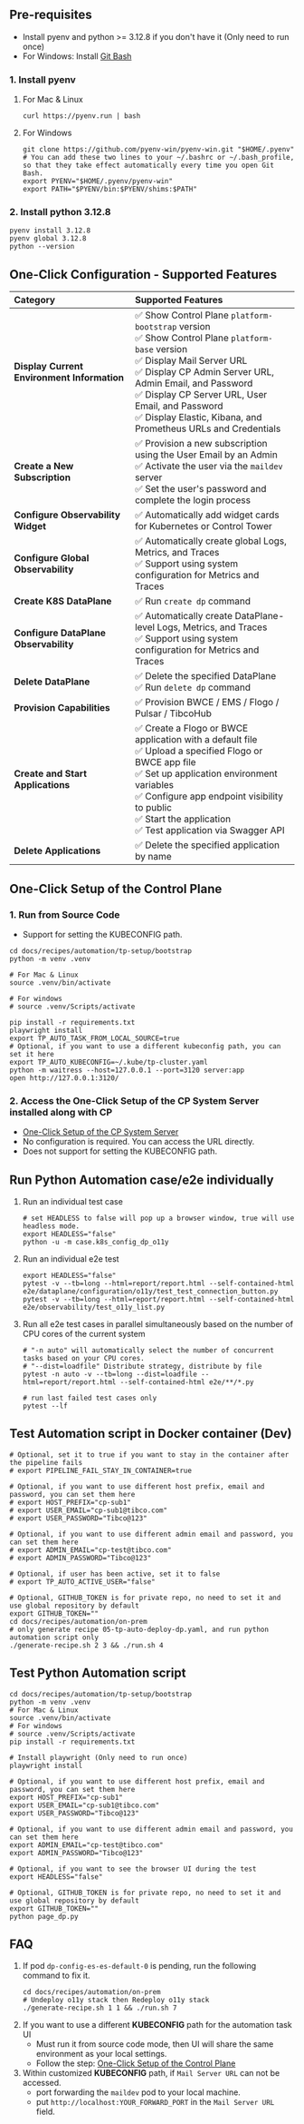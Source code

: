 ## Pre-requisites
* Install pyenv and python >= 3.12.8 if you don't have it (Only need to run once)
* For Windows: Install [Git Bash](https://git-scm.com/downloads)

### 1. Install pyenv
1. For Mac & Linux
   ```shell
   curl https://pyenv.run | bash
   ```
2. For Windows
   ```shell
   git clone https://github.com/pyenv-win/pyenv-win.git "$HOME/.pyenv"
   # You can add these two lines to your ~/.bashrc or ~/.bash_profile, so that they take effect automatically every time you open Git Bash.
   export PYENV="$HOME/.pyenv/pyenv-win"
   export PATH="$PYENV/bin:$PYENV/shims:$PATH"
   ```
### 2. Install python 3.12.8
```shell
pyenv install 3.12.8
pyenv global 3.12.8
python --version
```

## One-Click Configuration - Supported Features


| Category                                    | Supported Features                                                                                                                                                                                                                                                                                                |
|:--------------------------------------------|:------------------------------------------------------------------------------------------------------------------------------------------------------------------------------------------------------------------------------------------------------------------------------------------------------------------|
| **Display Current Environment Information** | ✅ Show Control Plane `platform-bootstrap` version<br>✅ Show Control Plane `platform-base` version<br>✅ Display Mail Server URL<br>✅ Display CP Admin Server URL, Admin Email, and Password<br>✅ Display CP Server URL, User Email, and Password<br>✅ Display Elastic, Kibana, and Prometheus URLs and Credentials |
| **Create a New Subscription**               | ✅ Provision a new subscription using the User Email by an Admin<br>✅ Activate the user via the `maildev` server<br>✅ Set the user's password and complete the login process                                                                                                                                       |
| **Configure Observability Widget**          | ✅ Automatically add widget cards for Kubernetes or Control Tower                                                                                                                                                                                                                                                  |
| **Configure Global Observability**          | ✅ Automatically create global Logs, Metrics, and Traces<br>✅ Support using system configuration for Metrics and Traces                                                                                                                                                                                            |
| **Create K8S DataPlane**                    | ✅ Run `create dp` command                                                                                                                                                                                                                                                                                         |
| **Configure DataPlane Observability**       | ✅ Automatically create DataPlane-level Logs, Metrics, and Traces<br>✅ Support using system configuration for Metrics and Traces                                                                                                                                                                                   |
| **Delete DataPlane**                        | ✅ Delete the specified DataPlane<br>✅ Run `delete dp` command                                                                                                                                                                                                                                                     |
| **Provision Capabilities**                  | ✅ Provision BWCE / EMS / Flogo / Pulsar / TibcoHub                                                                                                                                                                                                                                                                |
| **Create and Start Applications**           | ✅ Create a Flogo or BWCE application with a default file<br>✅ Upload a specified Flogo or BWCE app file<br>✅ Set up application environment variables<br>✅ Configure app endpoint visibility to public<br>✅ Start the application<br>✅ Test application via Swagger API                                           |
| **Delete Applications**                     | ✅ Delete the specified application by name                                                                                                                                                                                                                                                                        |

## One-Click Setup of the Control Plane
### 1. Run from Source Code

* Support for setting the KUBECONFIG path.

```shell
cd docs/recipes/automation/tp-setup/bootstrap
python -m venv .venv

# For Mac & Linux
source .venv/bin/activate

# For windows
# source .venv/Scripts/activate

pip install -r requirements.txt
playwright install
export TP_AUTO_TASK_FROM_LOCAL_SOURCE=true
# Optional, if you want to use a different kubeconfig path, you can set it here
export TP_AUTO_KUBECONFIG=~/.kube/tp-cluster.yaml
python -m waitress --host=127.0.0.1 --port=3120 server:app
open http://127.0.0.1:3120/
```
### 2. Access the One-Click Setup of the CP System Server installed along with CP

* [One-Click Setup of the CP System Server](https://automation.localhost.dataplanes.pro/)
* No configuration is required. You can access the URL directly.
* Does not support for setting the KUBECONFIG path.


## Run Python Automation case/e2e individually

1. Run an individual test case
    ```shell
    # set HEADLESS to false will pop up a browser window, true will use headless mode.
    export HEADLESS="false"
    python -u -m case.k8s_config_dp_o11y
    ```
2. Run an individual e2e test
    ```shell
    export HEADLESS="false"
    pytest -v --tb=long --html=report/report.html --self-contained-html e2e/dataplane/configuration/o11y/test_test_connection_button.py
    pytest -v --tb=long --html=report/report.html --self-contained-html e2e/observability/test_o11y_list.py
    ```
3. Run all e2e test cases in parallel simultaneously based on the number of CPU cores of the current system
    ```shell
    # "-n auto" will automatically select the number of concurrent tasks based on your CPU cores.
    # "--dist=loadfile" Distribute strategy, distribute by file
    pytest -n auto -v --tb=long --dist=loadfile --html=report/report.html --self-contained-html e2e/**/*.py
    
    # run last failed test cases only
    pytest --lf
    ```


## Test Automation script in Docker container (Dev)

```shell
# Optional, set it to true if you want to stay in the container after the pipeline fails
# export PIPELINE_FAIL_STAY_IN_CONTAINER=true

# Optional, if you want to use different host prefix, email and password, you can set them here
# export HOST_PREFIX="cp-sub1"
# export USER_EMAIL="cp-sub1@tibco.com"
# export USER_PASSWORD="Tibco@123"

# Optional, if you want to use different admin email and password, you can set them here
# export ADMIN_EMAIL="cp-test@tibco.com"
# export ADMIN_PASSWORD="Tibco@123"

# Optional, if user has been active, set it to false
# export TP_AUTO_ACTIVE_USER="false"

# Optional, GITHUB_TOKEN is for private repo, no need to set it and use global repository by default
export GITHUB_TOKEN=""
cd docs/recipes/automation/on-prem
# only generate recipe 05-tp-auto-deploy-dp.yaml, and run python automation script only
./generate-recipe.sh 2 3 && ./run.sh 4
```

## Test Python Automation script

```shell
cd docs/recipes/automation/tp-setup/bootstrap
python -m venv .venv
# For Mac & Linux
source .venv/bin/activate
# For windows
# source .venv/Scripts/activate
pip install -r requirements.txt

# Install playwright (Only need to run once)
playwright install

# Optional, if you want to use different host prefix, email and password, you can set them here
export HOST_PREFIX="cp-sub1"
export USER_EMAIL="cp-sub1@tibco.com"
export USER_PASSWORD="Tibco@123"

# Optional, if you want to use different admin email and password, you can set them here
export ADMIN_EMAIL="cp-test@tibco.com"
export ADMIN_PASSWORD="Tibco@123"

# Optional, if you want to see the browser UI during the test
export HEADLESS="false"

# Optional, GITHUB_TOKEN is for private repo, no need to set it and use global repository by default
export GITHUB_TOKEN=""
python page_dp.py
```


## FAQ
1. If pod `dp-config-es-es-default-0` is pending, run the following command to fix it.
    ```shell
    cd docs/recipes/automation/on-prem
    # Undeploy o11y stack then Redeploy o11y stack 
    ./generate-recipe.sh 1 1 && ./run.sh 7
    ```
2. If you want to use a different **KUBECONFIG** path for the automation task UI
   * Must run it from source code mode, then UI will share the same environment as your local settings.
   * Follow the step: [One-Click Setup of the Control Plane](#One-Click-Setup-of-the-Control-Plane)
3. Within customized **KUBECONFIG** path, if `Mail Server URL` can not be accessed.
   * port forwarding the `maildev` pod to your local machine.
   * put `http://localhost:YOUR_FORWARD_PORT` in the `Mail Server URL` field.
